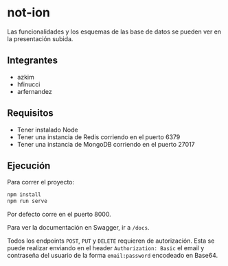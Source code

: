 # not-ion
Las funcionalidades y los esquemas de las base de datos se pueden ver en la presentación subida.

## Integrantes
* azkim
* hfinucci
* arfernandez

## Requisitos
* Tener instalado Node
* Tener una instancia de Redis corriendo en el puerto 6379
* Tener una instancia de MongoDB corriendo en el puerto 27017

## Ejecución
Para correr el proyecto:
```bash
npm install
npm run serve
```

Por defecto corre en el puerto 8000.

Para ver la documentación en Swagger, ir a `/docs`.

Todos los endpoints `POST`, `PUT` y `DELETE` requieren de autorización. 
Esta se puede realizar enviando en el header `Authorization: Basic` el email y contraseña del usuario de la forma `email:password` encodeado en Base64. 
